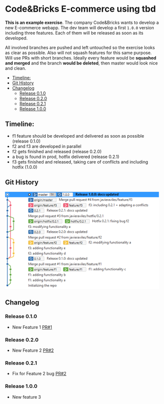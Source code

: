 # Code&Bricks E-commerce using tbd

**This is an example exercise**. The company Code&Bricks wants to develop a new E-commerce webapp. The dev team will develop a first `1.0.0` version including three features. Each of them will be released as soon as its developed.

All involved branches are pushed and left untouched so the exercise looks as clear as possible. Also will not squash features for this same purpose. Will use PRs with short branches. Ideally every feature would be **squashed and merged** and the branch **would be deleted**, then master would look nice and clean.

  - [Timeline:](#timeline)
  - [Git History](#git-history)
  - [Changelog](#changelog)
    - [Release 0.1.0](#release-010)
    - [Release 0.2.0](#release-020)
    - [Release 0.2.1](#release-021)
    - [Release 1.0.0](#release-100)

## Timeline:
- f1 feature should be developed and delivered as soon as possible (release 0.1.0)
- f2 and f3 are developed in parallel
- f2 gets finished and released (release 0.2.0)
- a bug is found in prod, hotfix delivered (release 0.2.1)
- f3 gets finished and released, taking care of conflicts and including hotfix (1.0.0)

## Git History
![Git History](git_history.PNG)

## Changelog
### Release 0.1.0
- New Feature 1 [PR#1](https://github.com/javieraviles/fj.aviles.2019-tbd/pull/1)
### Release 0.2.0
- New Feature 2 [PR#2](https://github.com/javieraviles/fj.aviles.2019-tbd/pull/2)
### Release 0.2.1
- Fix for Feature 2 bug [PR#2](https://github.com/javieraviles/fj.aviles.2019-tbd/pull/3)
### Release 1.0.0
- New feature 3